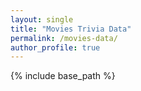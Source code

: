 ```yaml
---
layout: single
title: "Movies Trivia Data"
permalink: /movies-data/
author_profile: true
---
```


{% include base_path %}

<div id="data-div">
</div>

<script>

		var movies = {% include /games/movies/movies %};
		addCollection(movies, "Movies");
		
		var people = {% include /games/movies/people %};
		addCollection(people, "People");
		
		var actors = {% include /games/movies/actors.1 %};
		actors = actors.concat({% include /games/movies/actors.2 %});
		addCollection(actors, "Actors");

		var characters = {% include /games/movies/characters %};
		addCollection(characters, "Characters");
		
		var taglines = {% include /games/movies/taglines %};
		addCollection(taglines, "Taglines");
		
		var awards = {% include /games/movies/awards %};
		addCollection(awards, "Awards");
		
		function addCollection(collection, title) {
			var element = document.getElementById("data-div");
			var html += "<h2>" + title + "</h2>";
			html += "<ul>";
			for (i = 0; i < collection.length; i++) { 
				html += "<li>" + collection[i].Name + "</li>";
			}
			html += "</ul>";
			element.innerHTML += html
		}
</script>
